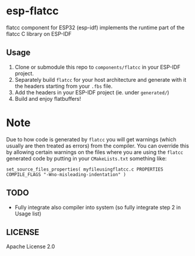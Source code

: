 # esp-flatcc

flatcc component for ESP32 (esp-idf) implements the runtime part of the flatcc C library on ESP-IDF

## Usage

1. Clone or submodule this repo to `components/flatcc` in your ESP-IDF project.
2. Separately build `flatcc` for your host architecture and generate with it the headers starting from your `.fbs` file.
3. Add the headers in your ESP-IDF project (ie. under `generated/`)
4. Build and enjoy flatbuffers!

# Note

Due to how code is generated by `flatcc` you will get warnings (which usually are then treated as errors)
from the compiler. You can override this by allowing certain warnings on the files where you are using
the `flatcc` generated code by putting in your `CMakeLists.txt` something like:

```
set_source_files_properties( myfileusingflatcc.c PROPERTIES COMPILE_FLAGS "-Wno-misleading-indentation" )
```

## TODO

- Fully integrate also compiler into system (so fully integrate step 2 in Usage list)

## LICENSE

Apache License 2.0

